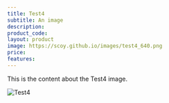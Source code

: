 ```yaml
---
title: Test4
subtitle: An image
description:
product_code:
layout: product
image: https://scoy.github.io/images/test4_640.png
price:
features:
---
```


This is the content about the Test4 image.

![Test4](https://scoy.github.io/images/test4.png)